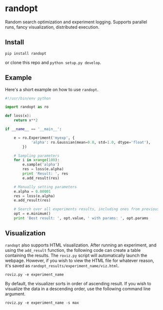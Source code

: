 # randopt
Random search optimization and experiment logging. Supports parallel runs, fancy visualization, distributed execution.

## Install

```shell
pip install randopt
```
or clone this repo and `python setup.py develop`.

## Example
Here's a short example on how to use `randopt`.

```python
#!/usr/bin/env python

import randopt as ro

def loss(x):
    return x**2

if __name__ == '__main__':

    e = ro.Experiment('myexp', {
            'alpha': ro.Gaussian(mean=0.0, std=1.0, dtype='float'),
        })

    # Sampling parameters
    for i in xrange(100):
        e.sample('alpha')
        res = loss(e.alpha)
        print 'Result: ', res
        e.add_result(res)

    # Manually setting parameters
    e.alpha = 0.00001
    res = loss(e.alpha)
    e.add_result(res)

    # Search over all experiments results, including ones from previous runs
    opt = e.minimum()
    print 'Best result: ', opt.value, ' with params: ', opt.params
```

## Visualization
`randopt` also supports HTML visualization. After running an experiment, and using the `add_result` function, the following code can create a table containing the results. The `roviz.py` script will automatically launch the webpage. However, if you wish to view the HTML file for whatever reason, it's saved as `randopt_results/experiment_name/viz.html`.

`roviz.py -e experiment_name`

By default, the visualizer sorts in order of ascending result. If you wish to visualize the data in a descending order, use the following command line argument.

`roviz.py -e experiment_name -s max`

